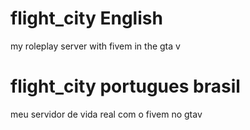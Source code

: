 # flight_city English
my roleplay server with fivem in the gta v
# flight_city portugues brasil
meu servidor de vida real com o fivem no gtav
